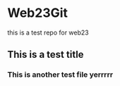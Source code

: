 # Web23Git
this is a test repo for web23 

## This is a test title
### This is another test file yerrrrr